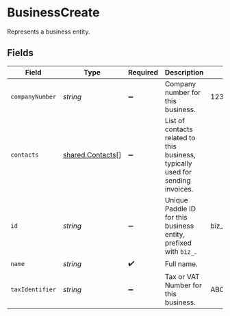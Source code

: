 # BusinessCreate

Represents a business entity.


## Fields

| Field                                                                           | Type                                                                            | Required                                                                        | Description                                                                     | Example                                                                         |
| ------------------------------------------------------------------------------- | ------------------------------------------------------------------------------- | ------------------------------------------------------------------------------- | ------------------------------------------------------------------------------- | ------------------------------------------------------------------------------- |
| `companyNumber`                                                                 | *string*                                                                        | :heavy_minus_sign:                                                              | Company number for this business.                                               | 123456789                                                                       |
| `contacts`                                                                      | [shared.Contacts](../../../sdk/models/shared/contacts.md)[]                     | :heavy_minus_sign:                                                              | List of contacts related to this business, typically used for sending invoices. |                                                                                 |
| `id`                                                                            | *string*                                                                        | :heavy_minus_sign:                                                              | Unique Paddle ID for this business entity, prefixed with `biz_`.                | biz_01grrebrzaee2qj2fqqhmcyzaj                                                  |
| `name`                                                                          | *string*                                                                        | :heavy_check_mark:                                                              | Full name.                                                                      |                                                                                 |
| `taxIdentifier`                                                                 | *string*                                                                        | :heavy_minus_sign:                                                              | Tax or VAT Number for this business.                                            | AB0123456789                                                                    |